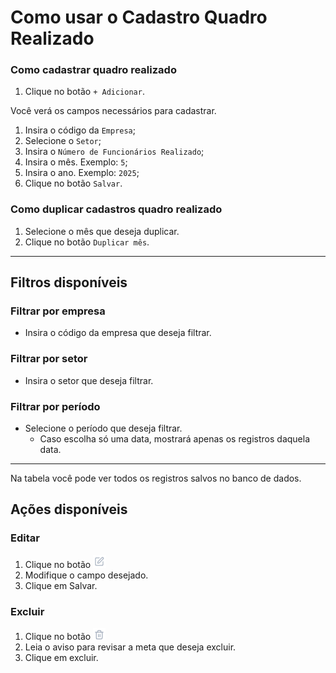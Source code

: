 # Como usar o Cadastro Quadro Realizado

### Como cadastrar quadro realizado
1. Clique no botão `+ Adicionar`.

Você verá os campos necessários para cadastrar.

1. Insira o código da `Empresa`;
2. Selecione o `Setor`;
3. Insira o `Número de Funcionários Realizado`;
4. Insira o mês. Exemplo: `5`;
5. Insira o ano. Exemplo: `2025`;
6. Clique no botão `Salvar`.


### Como duplicar cadastros quadro realizado
1. Selecione o mês que deseja duplicar.
2. Clique no botão `Duplicar mês`.
---

## Filtros disponíveis

### Filtrar por empresa
- Insira o código da empresa que deseja filtrar.

### Filtrar por setor
- Insira o setor que deseja filtrar.

### Filtrar por período
- Selecione o período que deseja filtrar.
  - Caso escolha só uma data, mostrará apenas os registros daquela data.

---

Na tabela você pode ver todos os registros salvos no banco de dados.

## Ações disponíveis

### Editar
1. Clique no botão ![Editar](../../../static/img/editIcon.png)
2. Modifique o campo desejado.
3. Clique em Salvar.

### Excluir
1. Clique no botão ![Excluir](../../../static/img/deleteIcon.png)
2. Leia o aviso para revisar a meta que deseja excluir.
3. Clique em excluir.